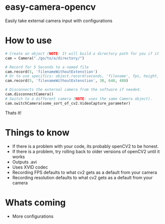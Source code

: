 # easy-camera-opencv
 Easily take external camera input with configurations
# How to use
```python
# Create an object (NOTE: It will build a directory path for you if it doesn't exist)
cam = Camera("./go/to/a/directory/")

# Record for 5 Seconds to a named file
cam.record(5, 'filenameWithoutExtenstion')
# Or to use specifics: object.record(seconds, 'filename', fps, height, width)
cam.record(5, 'filenameWithoutExtenstion', 30, 640, 480) 

# Disconnects the external camera from the software if needed. 
cam.disconnectCamera()
# Switch to a different camera (NOTE: uses the same Camera object). 
cam.switchCamera(some_sort_of_cv2.VideoCapture_parameter)
```
Thats it!
# Things to know
* If there is a problem with your code, its probably openCV2 to be honest.
* If there is a problem, try rolling back to older versions of openCV2 until it works
* Outputs .avi
* Uses XVID codec
* Recording FPS defaults to what cv2 gets as a default from your camera
* Recording resolution defaults to what cv2 gets as a default from your camera


# Whats coming
* More configurations
